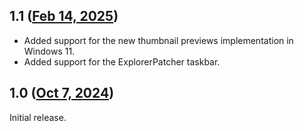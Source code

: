 ## 1.1 ([Feb 14, 2025](https://github.com/ramensoftware/windhawk-mods/blob/104de03d346d042e329665b5c522197d2b4bb7af/mods/taskbar-thumbnails.wh.cpp))

* Added support for the new thumbnail previews implementation in Windows 11.
* Added support for the ExplorerPatcher taskbar.

## 1.0 ([Oct 7, 2024](https://github.com/ramensoftware/windhawk-mods/blob/bf56fb745178ebecf2476f56ab57e0ab98c034f4/mods/taskbar-thumbnails.wh.cpp))

Initial release.
